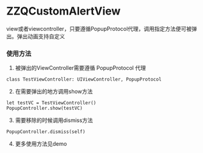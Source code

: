 # ZZQCustomAlertView

view或者viewcontroller，只要遵循PopupProtocol代理，调用指定方法便可被弹出。弹出动画支持自定义


### 使用方法

1. 被弹出的ViewController需要遵循 PopupProtocol 代理

```
class TestViewController: UIViewController, PopupProtocol 
```

2. 在需要弹出的地方调用show方法

```
let testVC = TestViewController()
PopupController.show(testVC)
```

3. 需要移除的时候调用dismiss方法

```
PopupController.dismiss(self)
```

4. 更多使用方法见demo